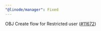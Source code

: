 ```yaml
---
"@linode/manager": Fixed
---
```


OBJ Create flow for Restricted user ([#11672](https://github.com/linode/manager/pull/11672))

